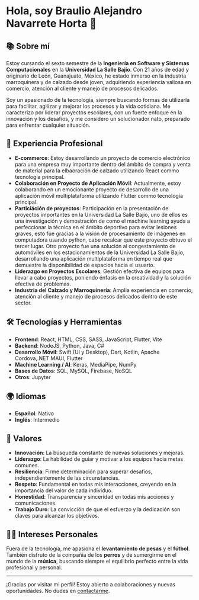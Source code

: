 # Hola, soy Braulio Alejandro Navarrete Horta 👋

## 📚 Sobre mí
Estoy cursando el sexto semestre de la **Ingeniería en Software y Sistemas Computacionales** en la **Universidad La Salle Bajío**. Con 21 años de edad y originario de León, Guanajuato, México, he estado inmerso en la industria marroquinera y de calzado desde joven, adquiriendo experiencia valiosa en comercio, atención al cliente y manejo de procesos delicados.

Soy un apasionado de la tecnología, siempre buscando formas de utilizarla para facilitar, agilizar y mejorar los procesos y la vida cotidiana. Me caracterizo por liderar proyectos escolares, con un fuerte enfoque en la innovación y los desafíos, y me considero un solucionador nato, preparado para enfrentar cualquier situación.

## 💼 Experiencia Profesional
- **E-commerce**: Estoy desarrollando un proyecto de comercio electrónico para una empresa muy importante dentro del ámbito de compra y venta de material para la elbaoración de calzado utilizando React commo tecnología principal.
- **Colaboración en Proyecto de Aplicación Móvil**: Actualmente, estoy colaborando en un emocionante proyecto de desarrollo de una aplicación móvil multiplataforma utilizando Flutter commo tecnología principal.
- **Particiáción de proyectos**: Participación en la presentación de proyectos importantes en la Universidad La Salle Bajío, uno de ellos es una investigación y demostración de como el machine learning ayuda a perfeccionar la técnica en el ámbito deportivo para evitar lesiones graves, esto fue gracias a la visión de procesamiento de imágenes en computadora usando python, cabe recalcar que este proyecto obtuvo el tercer lugar. Otro proyecto fue una solución al congestamiento de automóviles en los estacionamientos de la Universidad La Salle Bajío, desarrollando una aplicación multiplataforma en tiempo real que demuestre la disponibilidad de espacios hacia el usuario.
- **Liderazgo en Proyectos Escolares**: Gestión efectiva de equipos para llevar a cabo proyectos, poniendo énfasis en la creatividad y la solución efectiva de problemas.
- **Industria del Calzado y Marroquinería**: Amplia experiencia en comercio, atención al cliente y manejo de procesos delicados dentro de este sector.

## 🛠 Tecnologías y Herramientas
- **Frontend**: React, HTML, CSS, SASS, JavaScript, Flutter, Vite
- **Backend**: NodeJS, Python, Java, C#
- **Desarrollo Móvil**: Swift (UI y Desktop), Dart, Kotlin, Apache Cordova,.NET MAUI, Flutter
- **Machine Learning / AI**: Keras, MediaPipe, NumPy
- **Bases de Datos**: SQL, MySQL, Firebase, NoSQL
- **Otros**: Jupyter

## 🌍 Idiomas
- **Español**: Nativo
- **Inglés**: Intermedio

## 🌟 Valores
- **Innovación**: La búsqueda constante de nuevas soluciones y mejoras.
- **Liderazgo**: La habilidad de guiar y motivar a los equipos hacia metas comunes.
- **Resiliencia**: Firme determinación para superar desafíos, independientemente de las circunstancias.
- **Respeto**: Fundamental en todas mis interacciones, creyendo en la importancia del valor de cada individuo.
- **Honestidad**: Transparencia y sinceridad en todas mis acciones y comunicaciones.
- **Trabajo Duro**: La convicción de que el esfuerzo y la dedicación son claves para alcanzar los objetivos.

## 🏋️‍♂️ Intereses Personales
Fuera de la tecnología, me apasiona el **levantamiento de pesas** y el **fútbol**. También disfruto de la compañía de los **perros** y de sumergirme en el mundo de la **música**, buscando siempre el equilibrio perfecto entre la vida profesional y personal.

---

¡Gracias por visitar mi perfil! Estoy abierto a colaboraciones y nuevas oportunidades. No dudes en [contactarme](donyale132@gmail.com).


<!---
BraulioAlejandroNavarreteHorta/BraulioAlejandroNavarreteHorta is a ✨ special ✨ repository because its `README.md` (this file) appears on your GitHub profile.
You can click the Preview link to take a look at your changes.
--->
